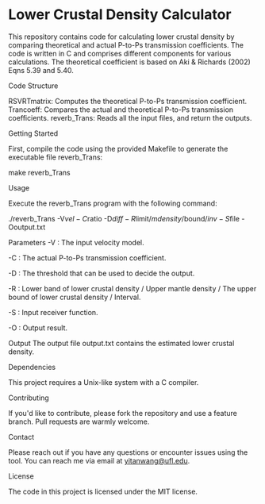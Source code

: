 # Lower Crustal Density Calculator

This repository contains code for calculating lower crustal density by comparing theoretical and actual P-to-Ps transmission coefficients. The code is written in C and comprises different components for various calculations. The theoretical coefficient is based on Aki & Richards (2002) Eqns 5.39 and 5.40.

Code Structure

RSVRTmatrix: Computes the theoretical P-to-Ps transmission coefficient.
Trancoeff: Compares the actual and theoretical P-to-Ps transmission coefficients.
reverb_Trans: Reads all the input files, and return the outputs.

Getting Started

First, compile the code using the provided Makefile to generate the executable file reverb_Trans:

make reverb_Trans

Usage

Execute the reverb_Trans program with the following command:

./reverb_Trans -V$vel -C$ratio -D$diff -R$limit/$mdensity/$bound/$inv -S$file -Ooutput.txt

Parameters
-V : The input velocity model.

-C : The actual P-to-Ps transmission coefficient.

-D : The threshold that can be used to decide the output.

-R : Lower band of lower crustal density / Upper mantle density / The upper bound of lower crustal density / Interval.

-S : Input receiver function.

-O : Output result.

Output
The output file output.txt contains the estimated lower crustal density.

Dependencies

This project requires a Unix-like system with a C compiler.

Contributing

If you'd like to contribute, please fork the repository and use a feature branch. Pull requests are warmly welcome.

Contact

Please reach out if you have any questions or encounter issues using the tool. You can reach me via email at yitanwang@ufl.edu.

License

The code in this project is licensed under the MIT license.
